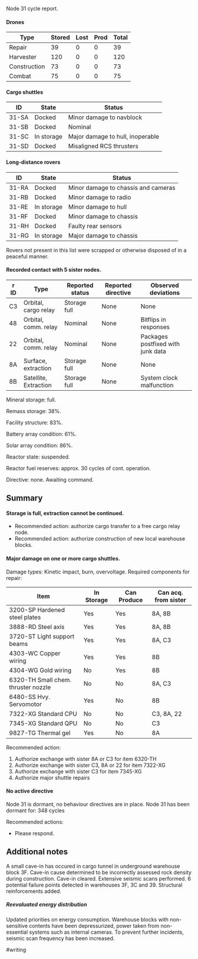 Node 31 cycle report.

#### Drones

Type | Stored | Lost | Prod | Total
--- | --- | --- | --- | ---
Repair | 39 | 0 | 0 | 39
Harvester | 120 | 0 | 0 | 120
Construction | 73 | 0 | 0 | 73 
Combat | 75 | 0 |0 | 75

#### Cargo shuttles

ID | State | Status
--- | --- | ---
31-SA | Docked | Minor damage to navblock
31-SB | Docked | Nominal
31-SC | In storage | Major damage to hull, inoperable
31-SD | Docked | Misaligned RCS thrusters

#### Long-distance rovers

ID | State | Status
--- | --- | ---
31-RA | Docked | Minor damage to chassis and cameras
31-RB | Docked | Minor damage to radio
31-RE | In storage | Minor damage to hull
31-RF | Docked | Minor damage to chassis
31-RH | Docked | Faulty rear sensors
31-RG | In storage | Major damage to chassis

Rovers not present in this list were scrapped or otherwise disposed of in a peaceful manner.

#### Recorded contact with 5 sister nodes.

r ID | Type | Reported status | Reported directive | Observed deviations
--- | --- | --- | --- | ---
C3 | Orbital, cargo relay | Storage full | None | None
48 | Orbital, comm. relay | Nominal | None | Bitflips in responses
22 | Orbital, comm. relay | Nominal | None | Packages postfixed with junk data
8A | Surface, extraction | Storage full | None | None
8B | Satellite, Extraction | Storage full | None | System clock malfunction

Mineral storage: full.

Remass storage: 38%.

Facility structure: 83%.

Battery array condition: 61%.

Solar array condition: 86%.

Reactor state: suspended.

Reactor fuel reserves: approx. 30 cycles of cont. operation.

Directive: none. Awaiting command. 

## Summary

#### Storage is full, extraction cannot be continued.

- Recommended action: authorize cargo transfer to a free cargo relay node.
- Recommended action: authorize construction of new local warehouse blocks.

#### Major damage on one or more cargo shuttles. 

Damage types: Kinetic impact, burn, overvoltage. Required components for repair:

Item | In Storage | Can Produce | Can acq. from sister
--- | --- | --- | ---
3200-SP Hardened steel plates | Yes | Yes | 8A, 8B
3888-RD Steel axis | Yes | Yes | 8A, 8B
3720-ST Light support beams | Yes | Yes | 8A, C3
4303-WC Copper wiring | Yes | Yes | 8B
4304-WG Gold wiring | No | Yes | 8B
6320-TH Small chem. thruster nozzle | No | No | 8A, C3
6480-SS Hvy. Servomotor | Yes | No | 8B
7322-XG Standard CPU | No | No | C3, 8A, 22
7345-XG Standard QPU | No | No | C3
9827-TG Thermal gel | Yes | No | 8A

Recommended action: 

1. Authorize exchange with sister 8A or C3 for item 6320-TH
2. Authorize exchange with sister C3, 8A or 22 for item 7322-XG
3. Authorize exchange with sister C3 for item 7345-XG
4. Authorize major shuttle repairs

#### No active directive

Node 31 is dormant, no behaviour directives are in place. Node 31 has been dormant for: 348 cycles

Recommended actions:

- Please respond.

## Additional notes

A small cave-in has occured in cargo tunnel in underground warehouse block 3F. Cave-in cause determined to be incorrectly assessed rock density during construction.
Cave-in cleared. Extensive seismic scans performed. 6 potential failure points detected in warehouses 3F, 3C and 39. Structural reinforcements added.

##### Reevaluated energy distribution
Updated priorities on energy consumption. Warehouse blocks with non-sensitive contents have been depressurized, power taken from non-essential systems such as internal cameras. To prevent further incidents, seismic scan frequency has been increased.

#writing 